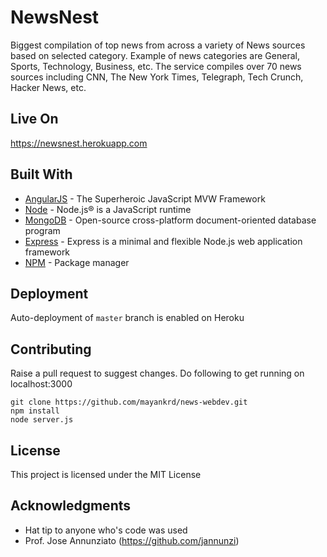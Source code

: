 # NewsNest

Biggest compilation of top news from across a variety of News sources based on selected category. Example of news categories are General, Sports, Technology, Business, etc. The service compiles over 70 news sources including CNN, The New York Times, Telegraph, Tech Crunch, Hacker News, etc.

## Live On

https://newsnest.herokuapp.com

## Built With

* [AngularJS](https://angularjs.org/) - The Superheroic JavaScript MVW Framework
* [Node](https://maven.apache.org/) - Node.js® is a JavaScript runtime
* [MongoDB](https://www.mongodb.com/) - Open-source cross-platform document-oriented database program
* [Express](https://expressjs.com/) - Express is a minimal and flexible Node.js web application framework
* [NPM](https://rometools.github.io/rome/) - Package manager

## Deployment

Auto-deployment of ```master``` branch is enabled on Heroku

## Contributing

Raise a pull request to suggest changes. Do following to get running on localhost:3000

```
git clone https://github.com/mayankrd/news-webdev.git
npm install
node server.js
```

## License

This project is licensed under the MIT License

## Acknowledgments

* Hat tip to anyone who's code was used
* Prof. Jose Annunziato (https://github.com/jannunzi)
